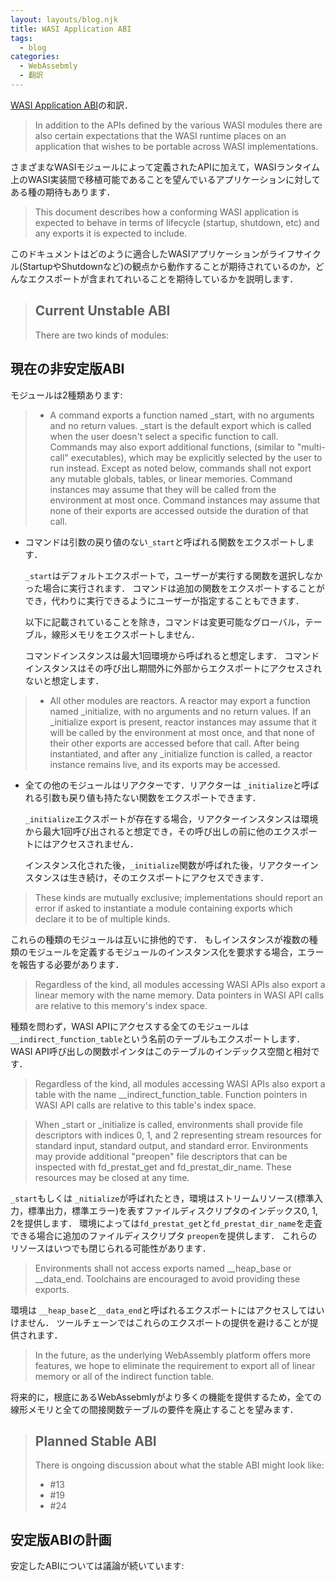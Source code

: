 ```yaml
---
layout: layouts/blog.njk
title: WASI Application ABI
tags:
  - blog
categories:
  - WebAssebmly
  - 翻訳
---
```


[WASI Application ABI](https://github.com/WebAssembly/WASI/blob/main/legacy/application-abi.md)の和訳．

> In addition to the APIs defined by the various WASI modules there are also
> certain expectations that the WASI runtime places on an application that
> wishes to be portable across WASI implementations.

さまざまなWASIモジュールによって定義されたAPIに加えて，WASIランタイム上のWASI実装間で移植可能であることを望んでいるアプリケーションに対してある種の期待もあります．

> This document describes how a conforming WASI application is expected to
> behave in terms of lifecycle (startup, shutdown, etc) and any exports it is
> expected to include.

このドキュメントはどのように適合したWASIアプリケーションがライフサイクル(StartupやShutdownなど)の観点から動作することが期待されているのか，どんなエクスポートが含まれてれいることを期待しているかを説明します．

> ## Current Unstable ABI
>
> There are two kinds of modules:

## 現在の非安定版ABI

モジュールは2種類あります:

> - A command exports a function named _start, with no arguments and no return
  > values. _start is the default export which is called when the user doesn't
  > select a specific function to call. Commands may also export additional
  > functions, (similar to "multi-call" executables), which may be explicitly
  > selected by the user to run instead. Except as noted below, commands shall
  > not export any mutable globals, tables, or linear memories. Command
  > instances may assume that they will be called from the environment at most
  > once. Command instances may assume that none of their exports are accessed
  > outside the duration of that call.

- コマンドは引数の戻り値のない`_start`と呼ばれる関数をエクスポートします．

  `_start`はデフォルトエクスポートで，ユーザーが実行する関数を選択しなかった場合に実行されます．
  コマンドは追加の関数をエクスポートすることができ，代わりに実行できるようにユーザーが指定することもできます．

  以下に記載されていることを除き，コマンドは変更可能なグローバル，テーブル，線形メモリをエクスポートしません．

  コマンドインスタンスは最大1回環境から呼ばれると想定します．
  コマンドインスタンスはその呼び出し期間外に外部からエクスポートにアクセスされないと想定します．

> - All other modules are reactors. A reactor may export a function named
  > _initialize, with no arguments and no return values. If an _initialize
  > export is present, reactor instances may assume that it will be called by
  > the environment at most once, and that none of their other exports are
  > accessed before that call. After being instantiated, and after any
  > _initialize function is called, a reactor instance remains live, and its
  > exports may be accessed.

- 全ての他のモジュールはリアクターです．リアクターは
  `_initialize`と呼ばれる引数も戻り値も持たない関数をエクスポートできます．

  `_initialize`エクスポートが存在する場合，リアクターインスタンスは環境から最大1回呼び出されると想定でき，その呼び出しの前に他のエクスポートにはアクセスされません．

  インスタンス化された後，`_initialize`関数が呼ばれた後，リアクターインスタンスは生き続け，そのエクスポートにアクセスできます．

> These kinds are mutually exclusive; implementations should report an error if
> asked to instantiate a module containing exports which declare it to be of
> multiple kinds.

これらの種類のモジュールは互いに排他的です．
もしインスタンスが複数の種類のモジュールを定義するモジュールのインスタンス化を要求する場合，エラーを報告する必要があります．

> Regardless of the kind, all modules accessing WASI APIs also export a linear
> memory with the name memory. Data pointers in WASI API calls are relative to
> this memory's index space.

種類を問わず，WASI
APIにアクセスする全てのモジュールは`__indirect_function_table`という名前のテーブルもエクスポートします．
WASI API呼び出しの関数ポインタはこのテーブルのインデックス空間と相対です．

> Regardless of the kind, all modules accessing WASI APIs also export a table
> with the name __indirect_function_table. Function pointers in WASI API calls
> are relative to this table's index space.

> When _start or _initialize is called, environments shall provide file
> descriptors with indices 0, 1, and 2 representing stream resources for
> standard input, standard output, and standard error. Environments may provide
> additional "preopen" file descriptors that can be inspected with
> fd_prestat_get and fd_prestat_dir_name. These resources may be closed at any
> time.

`_start`もしくは
`_nitialize`が呼ばれたとき，環境はストリームリソース(標準入力，標準出力，標準エラー)を表すファイルディスクリプタのインデックス0,
1, 2を提供します．
環境によっては`fd_prestat_get`と`fd_prestat_dir_name`を走査できる場合に追加のファイルディスクリプタ
`preopen`を提供します． これらのリソースはいつでも閉じられる可能性があります．

> Environments shall not access exports named __heap_base or __data_end.
> Toolchains are encouraged to avoid providing these exports.

環境は
`__heap_base`と`__data_end`と呼ばれるエクスポートにはアクセスしてはいけません．
ツールチェーンではこれらのエクスポートの提供を避けることが提供されます．

> In the future, as the underlying WebAssembly platform offers more features, we
> hope to eliminate the requirement to export all of linear memory or all of the
> indirect function table.

将来的に，根底にあるWebAssebmlyがより多くの機能を提供するため，全ての線形メモリと全ての間接関数テーブルの要件を廃止することを望みます．

> ## Planned Stable ABI
>
> There is ongoing discussion about what the stable ABI might look like:
>
> - #13
> - #19
> - #24

## 安定版ABIの計画

安定したABIについては議論が続いています:
